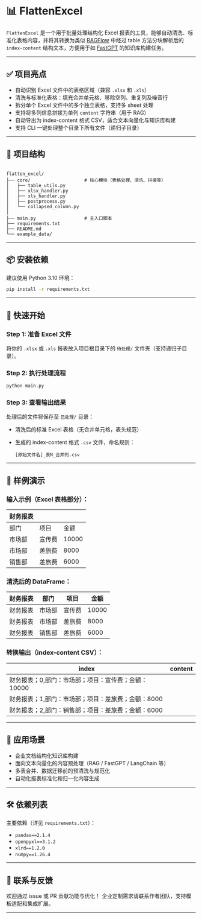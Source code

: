 
# 📊 FlattenExcel

`FlattenExcel` 是一个用于批量处理结构化 Excel 报表的工具，能够自动清洗、标准化表格内容，并将其转换为类似 [RAGFlow](https://github.com/infiniflow/ragflow) 中经过 table 方法分块解析后的 `index-content` 结构文本，方便用于如 [FastGPT](https://github.com/labring/FastGPT) 的知识库构建任务。

---

## ✅ 项目亮点

- 自动识别 Excel 文件中的表格区域（兼容 `.xlsx` 和 `.xls`）
- 清洗与标准化表格：填充合并单元格、移除空列、重复列及噪音行
- 拆分单个 Excel 文件中的多个独立表格，支持多 sheet 处理
- 支持将多列信息拼接为单列 `content` 字符串（用于 RAG）
- 自动导出为 index-content 格式 CSV，适合文本向量化与知识库构建
- 支持 CLI 一键处理整个目录下所有文件（递归子目录）

---

## 📁 项目结构

```

flatten_excel/
├── core/                    # 核心模块（表格处理、清洗、拼接等）
│   ├── table_utils.py
│   ├── xlsx_handler.py
│   ├── xls_handler.py
│   ├── postprocess.py
│   └── collapsed_column.py
│
├── main.py                  # 主入口脚本
├── requirements.txt
├── README.md
└── example_data/     

````

---

## 📦 安装依赖

建议使用 Python 3.10 环境：

```bash
pip install -r requirements.txt
````

---

## 🚀 快速开始

### Step 1: 准备 Excel 文件

将你的 `.xlsx` 或 `.xls` 报表放入项目根目录下的 `待处理/` 文件夹（支持递归子目录）。

### Step 2: 执行处理流程

```bash
python main.py
```

### Step 3: 查看输出结果

处理后的文件将保存至 `已处理/` 目录：

* 清洗后的标准 Excel 表格（无合并单元格，表头规范）
* 生成的 index-content 格式 `.csv` 文件，命名规则：

  ```
  [原始文件名]_表N_合并列.csv
  ```

---

## 🧪 样例演示

### 输入示例（Excel 表格部分）：

| 财务报表 |     |       |
| ---- | --- | ----- |
| 部门   | 项目  | 金额    |
| 市场部  | 宣传费 | 10000 |
| 市场部  | 差旅费 | 8000  |
| 销售部  | 差旅费 | 6000  |

### 清洗后的 DataFrame：

| 财务报表 | 部门  | 项目  | 金额    |
| --- | --- | --- | ----- |
| 财务报表 | 市场部 | 宣传费 | 10000 |
| 财务报表 | 市场部 | 差旅费 | 8000  |
| 财务报表 | 销售部 | 差旅费 | 6000  |

### 转换输出（index-content CSV）：

| index | content | 
| --- | --- |
| 财务报表；0,部门：市场部；项目：宣传费；金额：10000 |  | 
| 财务报表；1,部门：市场部；项目：差旅费；金额：8000 |  | 
| 财务报表；2,部门：销售部；项目：差旅费；金额：6000 |  | 

---

## 🧠 应用场景

* 企业文档结构化知识库构建
* 面向文本向量化的内容预处理（RAG / FastGPT / LangChain 等）
* 多表合并、数据迁移前的预清洗与规范化
* 自动化报表标准化和归一化内容生成

---

## 🛠 依赖列表

主要依赖（详见 `requirements.txt`）：

* `pandas==2.1.4`
* `openpyxl==3.1.2`
* `xlrd==1.2.0`
* `numpy==1.26.4`

---

## 📮 联系与反馈

欢迎通过 issue 或 PR 贡献功能与优化！
企业定制需求请联系作者团队，支持模板适配和集成扩展。

---
